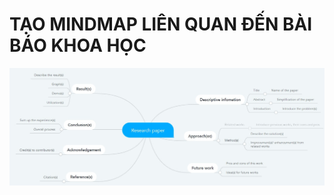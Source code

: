 # TẠO MINDMAP LIÊN QUAN ĐẾN BÀI BÁO KHOA HỌC
![UI](https://raw.githubusercontent.com/pham-nguyen-phuc-toan/CS519.L21.KHCL/main/Week2/res/QT14.jpg)
